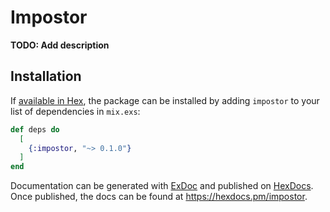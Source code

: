 # Impostor

**TODO: Add description**

## Installation

If [available in Hex](https://hex.pm/docs/publish), the package can be installed
by adding `impostor` to your list of dependencies in `mix.exs`:

```elixir
def deps do
  [
    {:impostor, "~> 0.1.0"}
  ]
end
```

Documentation can be generated with [ExDoc](https://github.com/elixir-lang/ex_doc)
and published on [HexDocs](https://hexdocs.pm). Once published, the docs can
be found at <https://hexdocs.pm/impostor>.

